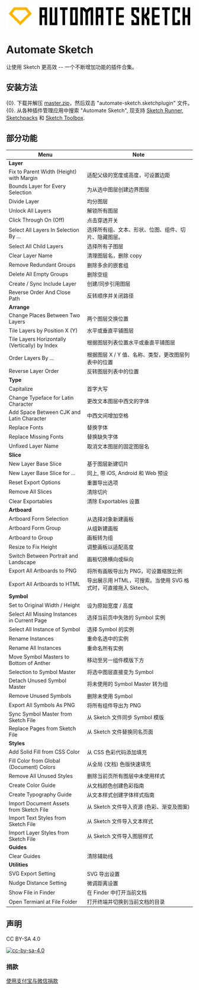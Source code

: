 
![Automate Sketch](automate-sketch.png)

# Automate Sketch

让使用 Sketch 更高效 -- 一个不断增加功能的插件合集。

## 安装方法

{0}. 下载并解压 [master.zip](https://github.com/Ashung/Automate-Sketch/archive/master.zip)，然后双击 "automate-sketch.sketchplugin" 文件。
{0}. 从各种插件管理应用中搜索 "Automate Sketch", 现支持  [Sketch Runner](http://sketchrunner.com/),  [Sketchpacks](https://sketchpacks.com/) 和 [Sketch Toolbox](http://sketchtoolbox.com/).

## 部分功能

| Menu                                     | Note                                     |
| ---------------------------------------- | ---------------------------------------- |
| **Layer**                                |                                          |
| Fix to Parent Width (Height) with Margin | 适配父级的宽度或高度，可设置边距                         |
| Bounds Layer for Every Selection         | 为从选中图层创建边界图层                             |
| Divide Layer                             | 均分图层                                     |
| Unlock All Layers                        | 解锁所有图层                                   |
| Click Through On (Off)                   | 点击穿透开关                                   |
| Select All Layers In Selection By ...    | 选择所有组、文本、形状、位图、组件、切片、隐藏图层。               |
| Select All Child Layers                  | 选择所有子图层                                  |
| Clear Layer Name                         | 清理图层名，删除 copy                            |
| Remove Redundant Groups                  | 删除多余的嵌套组                                 |
| Delete All Empty Groups                  | 删除空组                                     |
| Create / Sync Include Layer              | 创建/同步引用图层                                |
| Reverse Order And Close Path             | 反转顺序并关闭路径                                |
| **Arrange**                              |                                          |
| Change Places Between Two Layers         | 两个图层交换位置                                 |
| Tile Layers by Position X (Y)            | 水平或垂直平铺图层                                |
| Tile Layers Horizontally (Vertically) by Index | 根据图层列表位置水平或垂直平铺图层                        |
| Order Layers By ...                      | 根据图层 X / Y 值、名称、类型，更改图层列表中的位置            |
| Reverse Layer Order                      | 反转图层列表中的位置                               |
| **Type**                                 |                                          |
| Capitalize                               | 首字大写                                     |
| Change Typeface for Latin Character      | 更改文本图层中西文的字体                             |
| Add Space Between CJK and Latin Character | 中西文间增加空格                                 |
| Replace Fonts                            | 替换字体                                     |
| Replace Missing Fonts                    | 替换缺失字体                                   |
| Unfixed Layer Name                       | 取消文本图层的固定图层名                             |
| **Slice**                                |                                          |
| New Layer Base Slice                     | 基于图层新建切片                                 |
| New Layer Base Slice for ...             | 同上, 带 iOS, Android 和 Web 预设              |
| Reset Export Options                     | 重置导出选项                                   |
| Remove All Slices                        | 清除切片                                     |
| Clear Exportables                        | 清除 Exportables 设置                        |
| **Artboard**                             |                                          |
| Artboard Form Selection                  | 从选择对象新建画板                                |
| Artboard Form Group                      | 从组新建画板                                   |
| Artboard to Group                        | 画板转为组                                    |
| Resize to Fix Height                     | 调整画板以适配高度                                |
| Switch Between Portrait and Landscape    | 画板切换横向或纵向                                |
| Export All Artboards to PNG              | 将所有画板导出为 PNG，可设置缩放比例                     |
| Export All Artboards to HTML             | 导出展示用 HTML，可搜索。当使用 SVG 格式时，可直接拖入 Sktech。 |
| **Symbol**                               |                                          |
| Set to Original Width / Height           | 设为原始宽度 / 高度                              |
| Select All Missing Instances in Current Page | 选择当前页中失效的 Symbol 实例                      |
| Select All Instance of Symbol            | 选择 Symbol 的实例                            |
| Rename Instances                         | 重命名选中的实例                                 |
| Rename All Instances                     | 重命名所有实例                                  |
| Move Symbol Masters to Bottom of Anther  | 移动至另一组件模版下方                              |
| Selection to Symbol Master               | 将选中图层直接变为 Symbol                         |
| Detach Unused Symbol Master              | 将未使用的 Symbol Master 转为组                  |
| Remove Unused Symbols                    | 删除未使用 Symbol                             |
| Export All Symbols As PNG                | 将所有组件导出为 PNG                             |
| Sync Symbol Master from Sketch File      | 从 Sketch 文件同步 Symbol 模版                  |
| Replace Pages from Sketch File           | 从 Sketch 文件替换同名页面                        |
| **Styles**                               |                                          |
| Add Solid Fill from CSS Color            | 从 CSS 色彩代码添加填充                           |
| Fill Color from Global (Document) Colors | 从全局 (文档) 色版快速填充                          |
| Remove All Unused Styles                 | 删除当前页所有图层中未使用样式                          |
| Create Color Guide                       | 从文档颜色创建色彩指南                              |
| Create Typography Guide                  | 从文本样式创建字体样式指南                            |
| Import Document Assets from Sketch File  | 从 Sketch 文件导入资源 (色彩、渐变及图案)               |
| Import Text Styles from Sketch File      | 从 Sketch 文件导入文本样式                        |
| Import Layer Styles from Sketch File     | 从 Sketch 文件导入图层样式                        |
| **Guides**                               |                                          |
| Clear Guides                             | 清除辅助线                                    |
| **Utilities**                            |                                          |
| SVG Export Setting                       | SVG 导出设置                                 |
| Nudge Distance Setting                   | 微调距离设置                                   |
| Show File in Finder                      | 在 Finder 中打开当前文档                         |
| Open Termianl at File Folder             | 打开终端并切换到当前文档的目录                          |

## 声明

CC BY-SA 4.0

[![cc-by-sa-4.0](https://i.creativecommons.org/l/by-sa/4.0/80x15.png)](http://creativecommons.org/licenses/by-sa/4.0/)

### 捐款

[使用支付宝与微信捐款](https://ashung.github.io/donate.html)
